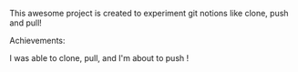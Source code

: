 This awesome project is created to experiment git notions like clone, push and pull!

Achievements:

I was able to clone, pull, and I'm about to push !
